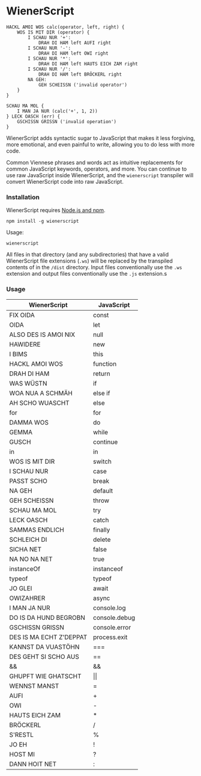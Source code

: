 # WienerScript

```
HACKL AMOI WOS calc(operator, left, right) {
    WOS IS MIT DIR (operator) {
        I SCHAU NUR '+':
            DRAH DI HAM left AUFI right
        I SCHAU NUR '-':
            DRAH DI HAM left OWI right   
        I SCHAU NUR '*':
            DRAH DI HAM left HAUTS EICH ZAM right   
        I SCHAU NUR '/':
            DRAH DI HAM left BRÖCKERL right
        NA GEH:
            GEH SCHEISSN ('invalid operator')          
    }
}

SCHAU MA MOL {
    I MAN JA NUR (calc('+', 1, 2))
} LECK OASCH (err) {
    GSCHISSN GRISSN ('invalid operation')
}
```

WienerScript adds syntactic sugar to JavaScript that makes it less forgiving, more emotional, and even painful to write, allowing you to do less with more code. 

Common Viennese phrases and words act as intuitive replacements for common JavaScript keywords, operators, and more. You can continue to use raw JavaScript inside WienerScript, and the `wienerscript` transpiler will convert WienerScript code into raw JavaScript.

### Installation

WienerScript requires [Node.js and npm](https://nodejs.org/en/).

```
npm install -g wienerscript
```

Usage:

```
wienerscript
```    

All files in that directory (and any subdirectories) that have a valid WienerScript file extensions (`.ws`) will be replaced by the transpiled contents of in the `/dist` directory.
Input files conventionally use the `.ws` extension and output files conventionally use the `.js` extension.s


### Usage

| WienerScript | JavaScript |
| ----- | ----- |
| FIX OIDA | const |
| OIDA | let |
| ALSO DES IS AMOI NIX | null |
| HAWIDERE | new |
| I BIMS | this |
| HACKL AMOI WOS | function |
| DRAH DI HAM | return |
| WAS WÜSTN | if |
| WOA NUA A SCHMÄH | else if |
| AH SCHO WUASCHT | else |
| for | for |
| DAMMA WOS | do |
| GEMMA | while |
| GUSCH | continue |
| in | in |
| WOS IS MIT DIR | switch |
| I SCHAU NUR | case |
| PASST SCHO | break |
| NA GEH | default |
| GEH SCHEISSN | throw |
| SCHAU MA MOL | try |
| LECK OASCH | catch |
| SAMMAS ENDLICH | finally |
| SCHLEICH DI | delete |
| SICHA NET | false |
| NA NO NA NET | true |
| instanceOf | instanceof |
| typeof | typeof |
| JO GLEI | await |
| OWIZAHRER | async |
| I MAN JA NUR | console.log |
| DO IS DA HUND BEGROBN | console.debug |
| GSCHISSN GRISSN | console.error |
| DES IS MA ECHT Z'DEPPAT | process.exit |
| KANNST DA VUASTÖHN | === |
| DES GEHT SI SCHO AUS | == |
| && | && |
| GHUPFT WIE GHATSCHT | \|\| |
| WENNST MANST | = |
| AUFI | + |
| OWI | - |
| HAUTS EICH ZAM | * |
| BRÖCKERL | / |
| S'RESTL | % |
| JO EH | ! |
| HOST MI | ? |
| DANN HOIT NET | : |
